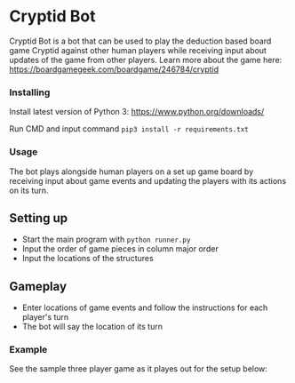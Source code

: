 # Cryptid Bot

Cryptid Bot is a bot that can be used to play the deduction based board game Cryptid against other human players while receiving input about updates of the game from other players. Learn more about the game here: https://boardgamegeek.com/boardgame/246784/cryptid

### Installing

Install latest version of Python 3: https://www.python.org/downloads/

Run CMD and input command ```pip3 install -r requirements.txt```

### Usage

The bot plays alongside human players on a set up game board by receiving input about game events and updating the players with its actions on its turn.

## Setting up

- Start the main program with ```python runner.py```
- Input the order of game pieces in column major order 
- Input the locations of the structures

## Gameplay

- Enter locations of game events and follow the instructions for each player's turn
- The bot will say the location of its turn 

### Example

See the sample three player game as it playes out for the setup below:
